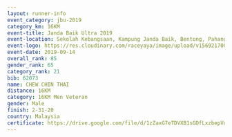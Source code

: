 ```yaml
---
layout: runner-info 
event_category: jbu-2019 
category_km: 16KM 
event-title: Janda Baik Ultra 2019 
event-location: Sekolah Kebangsaan, Kampung Janda Baik, Bentong, Pahang, Malaysia 
event-logo: https://res.cloudinary.com/raceyaya/image/upload/v1569217009/logo/janda-baik_vch1pc.jpg 
event-date: 2019-09-14
overall_rank: 85
gender_rank: 65
category_rank: 21
bib: 62073
name: CHEW CHIN THAI
distance: 16KM
category: 16KM Men Veteran
gender: Male
finish: 2-31-20
country: Malaysia
certificate: https://drive.google.com/file/d/1zZaxG7eTDVXB1sGDfLxzbepVdn7mkpib/view?usp=sharing
---
```

